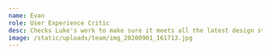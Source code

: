 ```yaml
---
name: Evan
role: User Experience Critic
desc: Checks Luke's work to make sure it meets all the latest design standards
image: /static/uploads/team/img_20200901_161713.jpg
---
```

